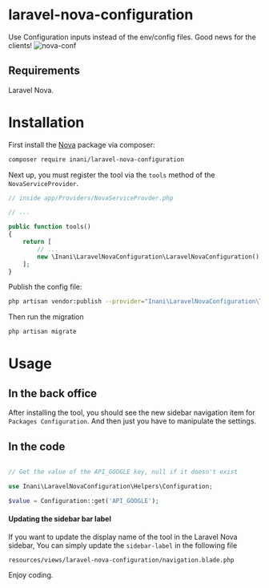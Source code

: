 # laravel-nova-configuration

Use Configuration inputs instead of the env/config files. Good news for the clients!
![nova-conf](https://user-images.githubusercontent.com/12276076/46549393-bb3b2f80-c8c9-11e8-9b43-b217dc4879e0.png)

## Requirements

Laravel Nova.

# Installation

First install the  [Nova](https://nova.laravel.com) package via composer:

```bash
composer require inani/laravel-nova-configuration
```

Next up, you must register the tool via the `tools` method of the `NovaServiceProvider`.

```php
// inside app/Providers/NovaServiceProvder.php

// ...

public function tools()
{
    return [
        // ...
        new \Inani\LaravelNovaConfiguration\LaravelNovaConfiguration()
    ];
}
```

Publish the config file:

``` bash
php artisan vendor:publish --provider="Inani\LaravelNovaConfiguration\ToolServiceProvider"
```

Then run the migration

``` bash
php artisan migrate
```

# Usage

## In the back office

After installing the tool, you should see the new sidebar navigation item for `Packages Configuration`.
And then just you have to manipulate the settings.

## In the code


```php

// Get the value of the API_GOOGLE key, null if it doesn't exist

use Inani\LaravelNovaConfiguration\Helpers\Configuration;

$value = Configuration::get('API_GOOGLE');

```

#### Updating the sidebar bar label

If you want to update the display name of the tool in the Laravel Nova sidebar, You can simply update the `sidebar-label` in the following file 

```
resources/views/laravel-nova-configuration/navigation.blade.php
```
 

Enjoy coding.
